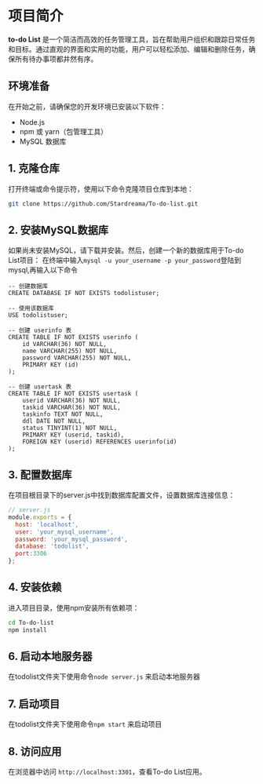# 项目简介

**to-do List** 是一个简洁而高效的任务管理工具，旨在帮助用户组织和跟踪日常任务和目标。通过直观的界面和实用的功能，用户可以轻松添加、编辑和删除任务，确保所有待办事项都井然有序。

## 环境准备

在开始之前，请确保您的开发环境已安装以下软件：

- Node.js
- npm 或 yarn（包管理工具）
- MySQL 数据库

## 1. 克隆仓库

打开终端或命令提示符，使用以下命令克隆项目仓库到本地：

```bash
git clone https://github.com/Stardreama/To-do-list.git
```

## 2. 安装MySQL数据库

如果尚未安装MySQL，请下载并安装。然后，创建一个新的数据库用于To-do List项目：
在终端中输入```mysql -u your_username -p your_password```登陆到mysql,再输入以下命令

```mysql
-- 创建数据库
CREATE DATABASE IF NOT EXISTS todolistuser;

-- 使用该数据库
USE todolistuser;

-- 创建 userinfo 表
CREATE TABLE IF NOT EXISTS userinfo (
    id VARCHAR(36) NOT NULL,
    name VARCHAR(255) NOT NULL,
    password VARCHAR(255) NOT NULL,
    PRIMARY KEY (id)
);

-- 创建 usertask 表
CREATE TABLE IF NOT EXISTS usertask (
    userid VARCHAR(36) NOT NULL,
    taskid VARCHAR(36) NOT NULL,
    taskinfo TEXT NOT NULL,
    ddl DATE NOT NULL,
    status TINYINT(1) NOT NULL,
    PRIMARY KEY (userid, taskid),
    FOREIGN KEY (userid) REFERENCES userinfo(id) 
);
```

## 3. 配置数据库

在项目根目录下的server.js中找到数据库配置文件，设置数据库连接信息：

```js
// server.js
module.exports = {
  host: 'localhost',
  user: 'your_mysql_username',
  password: 'your_mysql_password',
  database: 'todolist',
  port:3306
};
```

## 4. 安装依赖

进入项目目录，使用npm安装所有依赖项：

```bash
cd To-do-list
npm install
```

## 6. 启动本地服务器

在todolist文件夹下使用命令```node server.js``` 来启动本地服务器

## 7. 启动项目

在todolist文件夹下使用命令```npm start``` 来启动项目

## 8. 访问应用

在浏览器中访问 ```http://localhost:3301```，查看To-do List应用。
